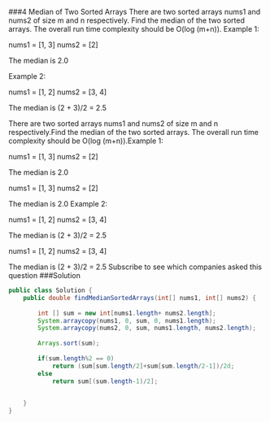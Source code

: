 ###4 Median of Two Sorted Arrays
There are two sorted arrays nums1 and nums2 of size m and n respectively.
Find the median of the two sorted arrays. The overall run time complexity should be O(log (m+n)).
Example 1:

nums1 = [1, 3]
nums2 = [2]

The median is 2.0


Example 2:

nums1 = [1, 2]
nums2 = [3, 4]

The median is (2 + 3)/2 = 2.5

There are two sorted arrays nums1 and nums2 of size m and n respectively.Find the median of the two sorted arrays. The overall run time complexity should be O(log (m+n)).Example 1:

nums1 = [1, 3]
nums2 = [2]

The median is 2.0


nums1 = [1, 3]
nums2 = [2]

The median is 2.0
Example 2:

nums1 = [1, 2]
nums2 = [3, 4]

The median is (2 + 3)/2 = 2.5


nums1 = [1, 2]
nums2 = [3, 4]

The median is (2 + 3)/2 = 2.5
Subscribe to see which companies asked this question
###Solution
```java
public class Solution {
    public double findMedianSortedArrays(int[] nums1, int[] nums2) {
        
        int [] sum = new int[nums1.length+ nums2.length];
		System.arraycopy(nums1, 0, sum, 0, nums1.length);
		System.arraycopy(nums2, 0, sum, nums1.length, nums2.length);
		
		Arrays.sort(sum);
		
		if(sum.length%2 == 0)
			return (sum[sum.length/2]+sum[sum.length/2-1])/2d;
		else
			return sum[(sum.length-1)/2];

        
    }
}